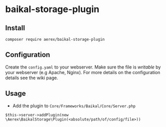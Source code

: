 # baikal-storage-plugin

## Install
```
composer require aerex/baikal-storage-plugin
```

## Configuration
Create the `config.yaml` to your webserver. Make sure the file is *writable* by your webserver (e.g Apache, Nginx). For more details on the configuration details see the wiki page.

## Usage
- Add the plugin to `Core/Frameworks/Baikal/Core/Server.php` 
```
$this->server->addPlugin(new \Aerex\BaikalStorage\Plugin(<absolute/path/of/config/file>))
```

